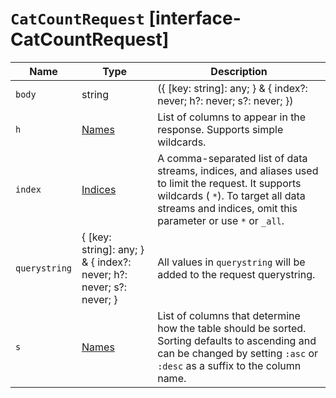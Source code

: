 # `CatCountRequest` [interface-CatCountRequest]

| Name | Type | Description |
| - | - | - |
| `body` | string | ({ [key: string]: any; } & { index?: never; h?: never; s?: never; }) | All values in `body` will be added to the request body. |
| `h` | [Names](./Names.md) | List of columns to appear in the response. Supports simple wildcards. |
| `index` | [Indices](./Indices.md) | A comma-separated list of data streams, indices, and aliases used to limit the request. It supports wildcards ( `*`). To target all data streams and indices, omit this parameter or use `*` or `_all`. |
| `querystring` | { [key: string]: any; } & { index?: never; h?: never; s?: never; } | All values in `querystring` will be added to the request querystring. |
| `s` | [Names](./Names.md) | List of columns that determine how the table should be sorted. Sorting defaults to ascending and can be changed by setting `:asc` or `:desc` as a suffix to the column name. |
